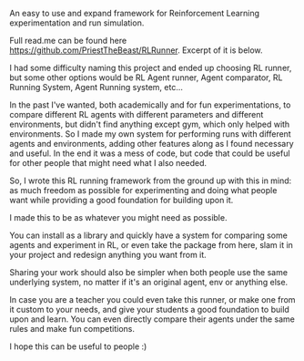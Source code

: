 An easy to use and expand framework for Reinforcement Learning experimentation and run simulation.

Full read.me can be found here https://github.com/PriestTheBeast/RLRunner. Excerpt of it is below.

I had some difficulty naming this project and ended up choosing RL runner, but some other options would be RL Agent runner, Agent comparator, RL Running System, Agent Running system, etc...

In the past I've wanted, both academically and for fun experimentations, to compare different RL agents with different parameters and different environments, but didn't find anything except gym, which only helped with environments. So I made my own system for performing runs with different agents and environments, adding other features along as I found necessary and useful. In the end it was a mess of code, but code that could be useful for other people that might need what I also needed. 

So, I wrote this RL running framework from the ground up with this in mind: as much freedom as possible for experimenting and doing what people want while providing a good foundation for building upon it.

I made this to be as whatever you might need as possible.

You can install as a library and quickly have a system for comparing some agents and experiment in RL, 
or even take the package from here, slam it in your project and redesign anything you want from it.

Sharing your work should also be simpler when both people use the same underlying system, no matter if it's an original agent, env or anything else.

In case you are a teacher you could even take this runner, or make one from it custom to your needs, and give your students a good foundation to build upon and learn. You can even directly compare their agents under the same rules and make fun competitions.

I hope this can be useful to people :)
